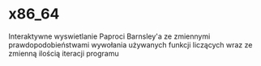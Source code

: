 # x86_64

Interaktywne wyswietlanie Paproci Barnsley'a ze zmiennymi prawdopodobieństwami wywołania używanych funkcji liczących 
wraz ze zmienną ilością iteracji programu
